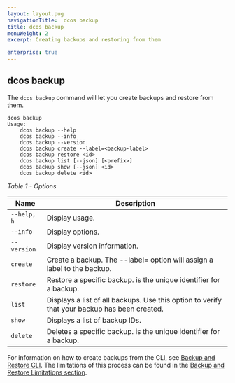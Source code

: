 ```yaml
---
layout: layout.pug
navigationTitle:  dcos backup
title: dcos backup
menuWeight: 2
excerpt: Creating backups and restoring from them

enterprise: true
---
```



## dcos backup
The `dcos backup` command will let you create backups and restore from them.

```
dcos backup
Usage:
    dcos backup --help
    dcos backup --info
    dcos backup --version
    dcos backup create --label=<backup-label>
    dcos backup restore <id>
    dcos backup list [--json] [<prefix>]
    dcos backup show [--json] <id>
    dcos backup delete <id>
```

*Table 1 - Options*

| Name | Description |
|---------|-------------|
| `--help, h`   |  Display usage. |
| `--info` | Display options. |
|  `--version`  |  Display version information.  |
| `create` | Create a backup. The --label=<backup-label> option will assign a label to the backup.|
| `restore` | Restore a specific backup. <id> is the unique identifier for a backup. |
| `list` | Displays a list of all backups. Use this option to verify that your backup has been created.  |
| `show` | Displays a list of backup IDs. |
| `delete` | Deletes a specific backup. <id> is the unique identifier for a backup. |


For information on how to create backups from the CLI, see [Backup and Restore CLI](/1.12/administering-clusters/backup-and-restore/backup-restore-cli/). The limitations of this process can be found in the [Backup and Restore Limitations section](/1.12/administering-clusters/backup-and-restore/#limitations).

